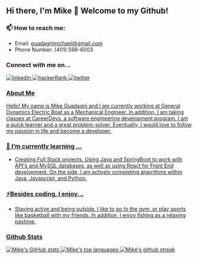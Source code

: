 ## Hi there, I'm Mike 👋 Welcome to my Github!

### 📫 How to reach me:
- Email: guadagnimichael@gmail.com
- Phone Number: (401) 598-6003

### Connect with me on...
<p>
  <a href="https://www.linkedin.com/in/michael-guadagni-041461184/">
  <img src="https://img.shields.io/badge/LinkedIn-0077B5?style=for-the-badge&logo=linkedin&logoColor=white" alt="linkedIn">
   
  <a href="https://www.hackerrank.com/guadagnimichael">
  <img src="https://img.shields.io/badge/-Hackerrank-2EC866?style=for-the-badge&logo=HackerRank&logoColor=white" alt ="hackerRank">
    
  <a href="https://twitter.com/GuadagniCode">
  <img src="https://img.shields.io/badge/Twitter-1DA1F2?style=for-the-badge&logo=twitter&logoColor=white" alt="twitter">
</p>

### About Me
<p> Hello! My name is Mike Guadagni and I am currently working at General Dynamics Electric Boat as a Mechanical Engineer. In addition, I am taking classes at CareerDevs, a software engineering development program. I am a quick learner and a great problem-solver. Eventually, I would love to follow my passion in life and become a developer. </p>

### 🌱 I’m currently learning ...
- Creating Full Stack projects. Using Java and SpringBoot to work with API's and MySQL databases, as well as using React for Front End development. On the side, I am actively completing algorithms within Java, Javascript, and Python. 

### ⚡Besides coding, I enjoy...
- Staying active and being outside. I like to go to the gym, or play sports like basketball with my friends. In addition, I enjoy fishing as a relaxing pastime. 

### Github Stats
![Mike's GitHub stats](https://github-readme-stats.vercel.app/api?username=mguadagni&show_icons=true&theme=merko) 
![Mike's top languages](https://github-readme-stats.vercel.app/api/top-langs/?username=mguadagni&theme=blue-green)
![Mike's github streak](https://github-readme-streak-stats.herokuapp.com/?user=mguadagni&theme=blue-green)




<!--
**mguadagni/mguadagni** is a ✨ _special_ ✨ repository because its `README.md` (this file) appears on your GitHub profile.

Here are some ideas to get you started:

- 🔭 I’m currently working on ...
- 🌱 I’m currently learning ...
- 👯 I’m looking to collaborate on ...
- 🤔 I’m looking for help with ...
- 💬 Ask me about ...
- 📫 How to reach me: ...
- 😄 Pronouns: ...
- ⚡ Fun fact: ...
-->

